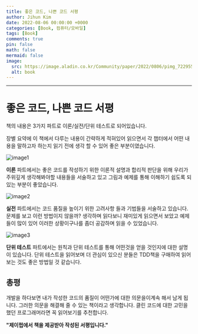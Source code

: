 ```yaml
---
title: 좋은 코드, 나쁜 코드 서평
author: Jihun Kim
date: 2022-08-06 00:00:00 +0000
categories: [Book, 컴퓨터/모바일]
tags: [Book]
comments: true
pin: false
math: false
mermaid: false
image:
  src: https://image.aladin.co.kr/Community/paper/2022/0806/pimg_7229551373512298.jpeg
  alt: book
---
```

---

# 좋은 코드, 나쁜 코드 서평

책의 내용은 3가지 파트로 이론/실전/단위 테스트로 되어있습니다.

장별 요약에 이 책에서 다루는 내용이 간략하게 적혀있어 읽으면서 각 챕터에서 어떤 내용을 말하고자 하는지 읽기 전에 생각 할 수 있어 좋은 부분이였습니다.

![image1](https://image.aladin.co.kr/Community/paper/2022/0806/pimg_7229551373512299.jpg)

**이론** 파트에서는 좋은 코드를 작성하기 위한 이론적 설명과 합리적 판단을 위해 우리가 주위깊게 생각해봐야할 내용들을 서술하고 있고 그림과 예제를 통해 이해하기 쉽도록 되있는 부분이 좋았습니다.

![image2](https://image.aladin.co.kr/Community/paper/2022/0806/pimg_7229551373512300.jpg)

**실전** 파트에서는 코드 품질을 높이기 위한 고려사항 들과 기법들을 서술하고 있습니다.
문제를 보고 이런 방법이지 않을까? 생각하며 읽다보니 재미있게 읽으면서 보았고 예제들이 많이 있어 이러한 상황이구나를 좀더 공감하며 읽을 수 있었습니다.

![image3](https://image.aladin.co.kr/Community/paper/2022/0806/pimg_7229551373512301.jpg)

**단위 테스트** 파트에서는  원칙과 단위 테스트를 통해 어떤것을 얻을 것인지에 대한 설명이 있습니다. 
단위 테스트을 읽어보며 더 관심이 있으신 분들은 TDD책을 구매하여 읽어보는 것도 좋은 방법일 것 같습니다.

## 총평

개발을 하다보면 내가 작성한 코드의 품질이 어떤가에 대한 의문을이계속 해서 남게 됩니다. 
그러한 의문을 해결해 줄 수 있는 책이라고 생각합니다.
클린 코드에 대한 고민을 했던 프로그래머라면 꼭 읽어보기를 추천합니다.


**"제이펍에서 책을 제공받아 작성된 서평입니다."**